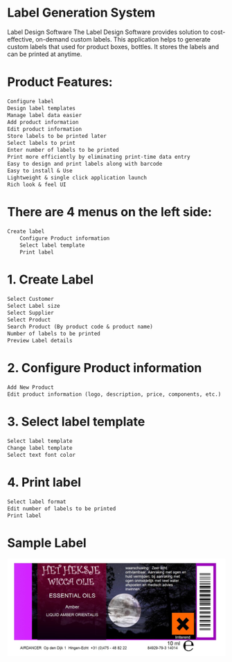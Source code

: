 # Label Generation System

Label Design Software
	The Label Design Software provides solution to cost-effective, on-demand custom labels. This application helps to generate custom labels that used for product boxes, bottles. It stores the labels and can be printed at anytime.

# Product Features:
	Configure label
	Design label templates
	Manage label data easier
	Add product information
	Edit product information
	Store labels to be printed later
	Select labels to print
	Enter number of labels to be printed
	Print more efficiently by eliminating print-time data entry
	Easy to design and print labels along with barcode
	Easy to install & Use
	Lightweight & single click application launch
	Rich look & feel UI

# There are 4 menus on the left side:
	Create label
      	Configure Product information 
      	Select label template
      	Print label

# 1. Create Label
	Select Customer
	Select Label size
	Select Supplier
	Select Product
	Search Product (By product code & product name)
	Number of labels to be printed
	Preview Label details

# 2. Configure Product information
 	Add New Product
	Edit product information (logo, description, price, components, etc.)

# 3. Select label template
	Select label template
	Change label template
	Select text font color

# 4. Print label
	Select label format
	Edit number of labels to be printed 
	Print label

# Sample Label

<img src="https://github.com/aisuresh/label-generation-system/blob/master/label_sample_csharp.jpg">
